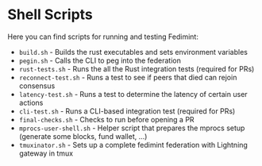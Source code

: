 # Shell Scripts
Here you can find scripts for running and testing Fedimint:
* `build.sh` - Builds the rust executables and sets environment variables
* `pegin.sh` - Calls the CLI to peg into the federation
* `rust-tests.sh` - Runs the all the Rust integration tests (required for PRs)
* `reconnect-test.sh` - Runs a test to see if peers that died can rejoin consensus
* `latency-test.sh` - Runs a test to determine the latency of certain user actions
* `cli-test.sh` - Runs a CLI-based integration test (required for PRs)
* `final-checks.sh` - Checks to run before opening a PR
* `mprocs-user-shell.sh` - Helper script that prepares the mprocs setup (generate some blocks, fund wallet, …)
* `tmuxinator.sh` - Sets up a complete fedimint federation with Lightning gateway in tmux
